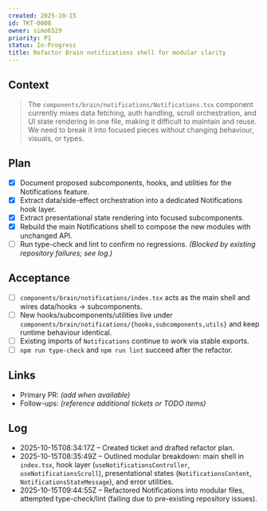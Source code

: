```yaml
---
created: 2025-10-15
id: TKT-0008
owner: simo6529
priority: P1
status: In-Progress
title: Refactor Brain notifications shell for modular clarity
---
```


## Context

> The `components/brain/notifications/Notifications.tsx` component currently mixes data fetching, auth handling, scroll orchestration, and UI state rendering in one file, making it difficult to maintain and reuse. We need to break it into focused pieces without changing behaviour, visuals, or types.

## Plan

- [x] Document proposed subcomponents, hooks, and utilities for the Notifications feature.
- [x] Extract data/side-effect orchestration into a dedicated Notifications hook layer.
- [x] Extract presentational state rendering into focused subcomponents.
- [x] Rebuild the main Notifications shell to compose the new modules with unchanged API.
- [ ] Run type-check and lint to confirm no regressions. _(Blocked by existing repository failures; see log.)_

## Acceptance

- [ ] `components/brain/notifications/index.tsx` acts as the main shell and wires data/hooks → subcomponents.
- [ ] New hooks/subcomponents/utilities live under `components/brain/notifications/{hooks,subcomponents,utils}` and keep runtime behaviour identical.
- [ ] Existing imports of `Notifications` continue to work via stable exports.
- [ ] `npm run type-check` and `npm run lint` succeed after the refactor.

## Links

- Primary PR: _(add when available)_
- Follow-ups: _(reference additional tickets or TODO items)_

## Log

- 2025-10-15T08:34:17Z – Created ticket and drafted refactor plan.
- 2025-10-15T08:35:49Z – Outlined modular breakdown: main shell in `index.tsx`, hook layer (`useNotificationsController`, `useNotificationsScroll`), presentational states (`NotificationsContent`, `NotificationsStateMessage`), and error utilities.
- 2025-10-15T09:44:55Z – Refactored Notifications into modular files, attempted type-check/lint (failing due to pre-existing repository issues).
